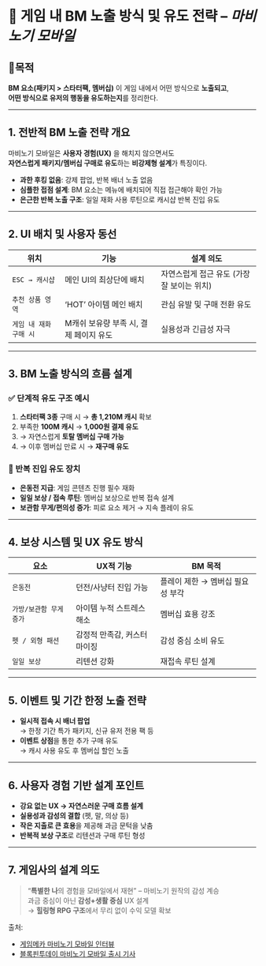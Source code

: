 # 🎯 게임 내 BM 노출 방식 및 유도 전략 – _마비노기 모바일_

## 📌목적  
**BM 요소(패키지 > 스타터팩, 멤버십)** 이 게임 내에서 어떤 방식으로 **노출되고**,  
**어떤 방식으로 유저의 행동을 유도하는지**를 정리한다.

---

## 1. 전반적 BM 노출 전략 개요

마비노기 모바일은 **사용자 경험(UX)** 을 해치지 않으면서도  
**자연스럽게 패키지/멤버십 구매로 유도**하는 **비강제형 설계**가 특징이다.

- **과한 후킹 없음**: 강제 팝업, 반복 배너 노출 없음
- **심플한 접점 설계**: BM 요소는 메뉴에 배치되어 직접 접근해야 확인 가능
- **은근한 반복 노출 구조**: 일일 재화 사용 루틴으로 캐시샵 반복 진입 유도

---

## 2. UI 배치 및 사용자 동선

| 위치 | 기능 | 설계 의도 |
|------|------|-----------|
| `ESC → 캐시샵` | 메인 UI의 최상단에 배치 | 자연스럽게 접근 유도 (가장 잘 보이는 위치) |
| `추천 상품 영역` | ‘HOT’ 아이템 메인 배치 | 관심 유발 및 구매 전환 유도 |
| `게임 내 재화 구매 시` | M캐쉬 보유량 부족 시, 결제 페이지 유도 | 실용성과 긴급성 자극 |

---

## 3. BM 노출 방식의 흐름 설계

### ✅ 단계적 유도 구조 예시

1. **스타터팩 3종** 구매 시 → **총 1,210M 캐시** 확보  
2. 부족한 **100M 캐시** → **1,000원 결제 유도**
3. → 자연스럽게 **토탈 멤버십 구매 가능**
4. → 이후 멤버십 만료 시 → **재구매 유도**

### 🔁 반복 진입 유도 장치

- **은동전 지급**: 게임 콘텐츠 진행 필수 재화
- **일일 보상 / 접속 루틴**: 멤버십 보상으로 반복 접속 설계
- **보관함 무게/편의성 증가**: 피로 요소 제거 → 지속 플레이 유도

---

## 4. 보상 시스템 및 UX 유도 방식

| 요소 | UX적 기능 | BM 목적 |
|------|-----------|----------|
| `은동전` | 던전/사냥터 진입 가능 | 플레이 제한 → 멤버십 필요성 부각 |
| `가방/보관함 무게 증가` | 아이템 누적 스트레스 해소 | 멤버십 효용 강조 |
| `펫 / 외형 패션` | 감정적 만족감, 커스터마이징 | 감성 중심 소비 유도 |
| `일일 보상` | 리텐션 강화 | 재접속 루틴 설계 |

---

## 5. 이벤트 및 기간 한정 노출 전략

- **일시적 접속 시 배너 팝업**  
  → 한정 기간 특가 패키지, 신규 유저 전용 팩 등
- **이벤트 상점**을 통한 추가 구매 유도  
  → 캐시 사용 유도 후 멤버십 할인 노출

---

## 6. 사용자 경험 기반 설계 포인트

- **강요 없는 UX → 자연스러운 구매 흐름 설계**
- **실용성과 감성의 결합** (펫, 말, 의상 등)
- **작은 지출로 큰 효용**을 제공해 과금 문턱을 낮춤
- **반복적 보상 구조**로 리텐션과 구매 루틴 형성

---

## 7. 게임사의 설계 의도

> “**특별한 나**의 경험을 모바일에서 재현” – 마비노기 원작의 감성 계승  
> 과금 중심이 아닌 **감성+생활 중심** UX 설계  
> → **힐링형 RPG 구조**에서 무리 없이 수익 모델 확보

출처:  
- [게임메카 마비노기 모바일 인터뷰](https://www.gamemeca.com/view.php?gid=1758364)  
- [블록핀투데이 마비노기 모바일 출시 기사](https://blockfintoday.com/news/article.html?no=18833)
